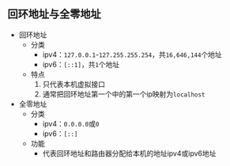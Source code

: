 ## 回环地址与全零地址
* 回环地址
    * 分类
        * ipv4：`127.0.0.1`-`127.255.255.254`，共`16,646,144`个地址
        * ipv6：`[::1]`，共`1`个地址
    * 特点
        1. 只代表本机虚拟接口
        1. 通常把回环地址第一个中的第一个ip映射为`localhost`
* 全零地址
    * 分类
        * ipv4：`0.0.0.0`或`0`
        * ipv6：`[::]`
    * 功能
        * 代表回环地址和路由器分配给本机的地址ipv4或ipv6地址
        